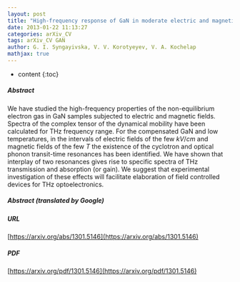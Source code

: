 ```yaml
---
layout: post
title: "High-frequency response of GaN in moderate electric and magnetic fields: Interplay between cyclotron and optical phonon transient time resonances"
date: 2013-01-22 11:13:27
categories: arXiv_CV
tags: arXiv_CV GAN
author: G. I. Syngayivska, V. V. Korotyeyev, V. A. Kochelap
mathjax: true
---
```


* content
{:toc}

##### Abstract
We have studied the high-frequency properties of the non-equilibrium electron gas in GaN samples subjected to electric and magnetic fields. Spectra of the complex tensor of the dynamical mobility have been calculated for THz frequency range. For the compensated GaN and low temperatures, in the intervals of electric fields of the few $kV/cm$ and magnetic fields of the few $T$ the existence of the cyclotron and optical phonon transit-time resonances has been identified. We have shown that interplay of two resonances gives rise to specific spectra of THz transmission and absorption (or gain). We suggest that experimental investigation of these effects will facilitate elaboration of field controlled devices for THz optoelectronics.

##### Abstract (translated by Google)


##### URL
[https://arxiv.org/abs/1301.5146](https://arxiv.org/abs/1301.5146)

##### PDF
[https://arxiv.org/pdf/1301.5146](https://arxiv.org/pdf/1301.5146)


